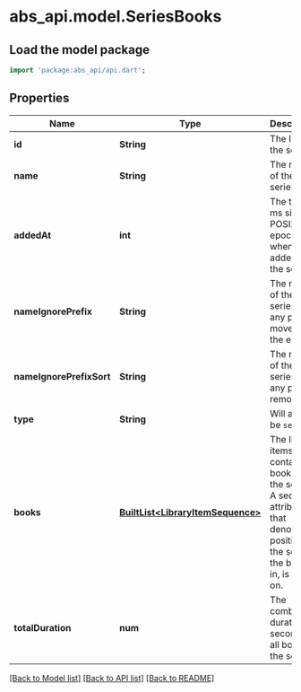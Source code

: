 # abs_api.model.SeriesBooks

## Load the model package
```dart
import 'package:abs_api/api.dart';
```

## Properties
Name | Type | Description | Notes
------------ | ------------- | ------------- | -------------
**id** | **String** | The ID of the series. | [optional] 
**name** | **String** | The name of the series. | [optional] 
**addedAt** | **int** | The time (in ms since POSIX epoch) when added to the server. | [optional] 
**nameIgnorePrefix** | **String** | The name of the series with any prefix moved to the end. | [optional] 
**nameIgnorePrefixSort** | **String** | The name of the series with any prefix removed. | [optional] 
**type** | **String** | Will always be `series`. | [optional] 
**books** | [**BuiltList&lt;LibraryItemSequence&gt;**](LibraryItemSequence.md) | The library items that contain the books in the series. A sequence attribute that denotes the position in the series the book is in, is tacked on. | [optional] 
**totalDuration** | **num** | The combined duration (in seconds) of all books in the series. | [optional] 

[[Back to Model list]](../README.md#documentation-for-models) [[Back to API list]](../README.md#documentation-for-api-endpoints) [[Back to README]](../README.md)


